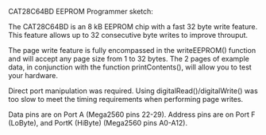 CAT28C64BD EEPROM Programmer sketch:

The CAT28C64BD is an 8 kB EEPROM chip with a fast 32 byte write feature. This feature allows up to 32 consecutive byte writes to improve throuput.

The page write feature is fully encompassed in the writeEEPROM() function and will accept any page size from 1 to 32 bytes.  The 2 pages of example data, in conjunction with the function printContents(), will allow you to test your hardware.

Direct port manipulation was required. Using digitalRead()/digitalWrite() was too slow to meet the timing requirements when performing page writes.

Data pins are on Port A (Mega2560 pins 22-29). Address pins are on Port F (LoByte), and PortK (HiByte) (Mega2560 pins A0-A12).
